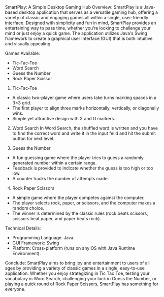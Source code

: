 SmartPlay: A Simple Desktop Gaming Hub
Overview:
SmartPlay is a Java-based desktop application that serves as a versatile gaming hub, offering a variety of classic and engaging games all within a single, user-friendly interface. 
Designed with simplicity and fun in mind, SmartPlay provides an entertaining way to pass time, whether you're looking to challenge your mind or just enjoy a quick game. 
The application utilizes Java's Swing framework to create a graphical user interface (GUI) that is both intuitive and visually appealing.

Games Available:
- Tic-Tac-Toe
- Word Search
- Guess the Number
- Rock Paper Scissor

1. Tic-Tac-Toe
- A classic two-player game where users take turns marking spaces in a 3×3 grid.
- The first player to align three marks horizontally, vertically, or diagonally wins.
- Simple yet attractive design with X and O markers.

2. Word Search
In Word Search, the shuffled word is written and you have to find the correct word and write it in the input feild and hit the submit button for next level.

3. Guess the Number
- A fun guessing game where the player tries to guess a randomly generated number within a certain range.
- Feedback is provided to indicate whether the guess is too high or too low.
- A counter tracks the number of attempts made.

4. Rock Paper Scissors
- A simple game where the player competes against the computer.
- The player selects rock, paper, or scissors, and the computer makes a random choice.
- The winner is determined by the classic rules (rock beats scissors, scissors beat paper, and paper beats rock).

Technical Details:
- Programming Language: Java
- GUI Framework: Swing
- Platform: Cross-platform (runs on any OS with Java Runtime Environment).

Conclude:
SmartPlay aims to bring joy and entertainment to users of all ages by providing a variety of classic games in a single, easy-to-use application. 
Whether you enjoy strategizing in Tic Tac Toe, testing your vocabulary in Word Search, challenging your luck in Guess the Number, or playing a quick round of Rock Paper Scissors, 
SmartPlay has something for everyone.